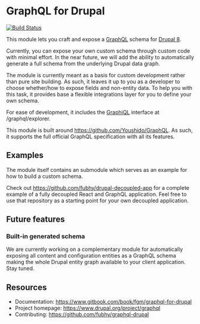 # GraphQL for Drupal

[![Build Status](https://travis-ci.org/fubhy/graphql-drupal.svg?branch=8.x-3.x)](https://travis-ci.org/fubhy/graphql-drupal)

This module lets you craft and expose a [GraphQL] schema for [Drupal 8].

Currently, you can expose your own custom schema through custom code with
minimal effort. In the near future, we will add the ability to automatically
generate a full schema from the underlying Drupal data graph.

The module is currently meant as a basis for custom development rather than pure
site building. As such, it leaves it up to you as a developer to choose
whether/how to expose fields and non-entity data. To help you with this task,
it provides base a flexible integrations layer for you to define your own
schema.

For ease of development, it includes the [GraphiQL] interface at
/graphql/explorer.

This module is built around https://github.com/Youshido/GraphQL. As such, it
supports the full official GraphQL specification with all its features.

[Drupal 8]: https://www.drupal.org/8
[GraphQL]: http://graphql.org/
[GraphiQL]: https://github.com/graphql/graphiql/

## Examples

The module itself contains an submodule which serves as an example for how to
build a custom schema.

Check out https://github.com/fubhy/drupal-decoupled-app for a complete example
of a fully decoupled React and GraphQL application. Feel free to use that
repository as a starting point for your own decoupled application.

## Future features

### Built-in generated schema

We are currently working on a complementary module for automatically exposing
all content and configuration entities as a GraphQL schema making the whole
Drupal entity graph available to your client application. Stay tuned.

## Resources
 
* Documentation: https://www.gitbook.com/book/fgm/graphql-for-drupal
* Project homepage: https://www.drupal.org/project/graphql
* Contributing: https://github.com/fubhy/graphql-drupal

